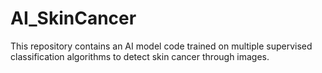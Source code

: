 # AI_SkinCancer
This repository contains an AI model code trained on multiple supervised classification algorithms to detect skin cancer through images. 
